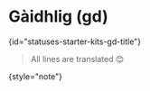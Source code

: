 # Gàidhlig (gd)
{id="statuses-starter-kits-gd-title"}


> All lines are translated 😊
>
{style="note"}
